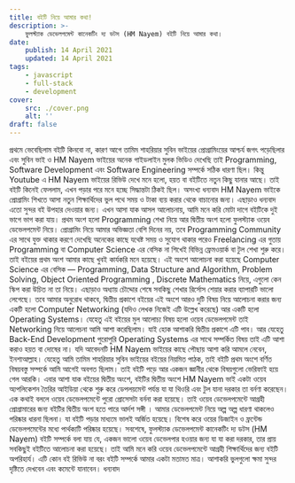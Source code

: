 ```yaml
---
title: বইটি নিয়ে আমার কথা!
description: >-
    ফুলস্ট্যাক ডেভেলপমেন্ট কানেকটিং দ্য ডটস (HM Nayem) বইটি নিয়ে আমার কথা।
date:
    publish: 14 April 2021
    updated: 14 April 2021
tags:
    - javascript
    - full-stack
    - development
cover:
    src: ./cover.png
    alt: ''
draft: false
---
```


প্রথমে ভেবেছিলাম বইটি কিনবো না, কারণ আগে তামিম শাহরিয়ার সুবিন ভাইয়ের প্রোগ্রামিংয়ের আশ্চর্য জগৎ পড়েছিলার এবং সুবিন ভাই ও HM Nayem ভাইয়ের অনেক গাইডলাইন মুলক ভিডিও দেখেছি তাই Programming, Software Development এবং Software Engineering সম্পর্কে সঠিক ধারণা ছিল। কিন্তু Youtube এ HM Nayem ভাইয়ের রিভিউ দেখে মনে হলো, হয়ত বা বইটিতে নতুন কিছু যানার আছে। তাই বইটি কিনেই ফেললাম, এখন পড়ার পরে মনে হচ্ছে সিদ্ধান্তটা ঠিকই ছিল। অসংখ্য ধন্যবাদ HM Nayem ভাইকে প্রোগ্রামিং শিখতে আসা নতুন শিক্ষার্থিদের ভুল পথে সময় ও টাকা ব্যয় করার থেকে বাচানোর জন্য। এছাড়াও ধন্যবাদ এতো সুন্দর বই উপহার দেওয়ার জন্য।
এখন আসা যাক আসল আলোচনায়, আমি মনে করি মোটা দাগে বইটিকে দুই ভাগে ভাগ করা যায়। প্রথম অংশ হলো Programming শেখা নিয়ে আর দ্বিতীয় অংশ হলো ফুলস্ট্যাক ওয়েব ডেভেলপমেন্ট নিয়ে।
প্রোগ্রামিং নিয়ে আমার অভিজ্ঞতা বেশি দিনের নয়, তবে Programming Community এর সাথে যুক্ত থাকার করণে দেখেছি অনেকের কাছে যথেষ্ট সময় ও সুযোগ থাকার পরেও Freelancing এর গুতায় Programming বা Computer Science এর বেসিক না শিখেই বিভিন্ন ফ্রেমওয়ার্ক বা টুল শেখা শুরু করে। তাই বইয়ের প্রথম অংশ আমার কাছে খুবই কার্যকরি মনে হয়েছে। এই অংশে আলোচনা করা হয়েছে Computer Science এর বেসিক — Programming, Data Structure and Algorithm, Problem Solving, Object Oriented Programming , Discrete Mathematics নিয়ে, এগুলাে কেন স্কিপ করা উচিত না তা নিয়ে। এছাড়াও অধ্যায় চৌদ্দোর শেষে সবকিছু শেখার রির্সোস শেয়ার করার ব্যাপারটি ভালো লেগেছে। তবে আমার অনুরোধ থাকবে, দ্বিতীয় প্রকাশে বইয়ের এই অংশে আরও দুটি বিষয় নিয়ে আলােচনা করার জন্য একটি হলো Computer Networking (যদিও লেখক নিজেই এটি উল্লেখ করেছে) আর একটি হলো Operating Systems। যেহেতু এই বইয়ের মুল আলোচ্য বিষয় হলো ওয়েব ডেভেলপমেন্ট তাই Networking নিয়ে আলেচনা আমি আশা করেছিলাম। যাই হোক আশাকরি দ্বিতীয় প্রকাশে এটি পাব। আর যেহেতু Back-End Development পুরোপুরি Operating Systems এর সাথে সম্পর্কিত বিষয় তাই এটি আশা করাও হয়ত বা দোষের না। যদি আবেদনটি HM Nayem ভাইয়ের কাছে পৌছায় আশা করি আমলে নেবেন, ইনশাআল্লাহ।
যেহেতু আমি তামিম শাহরিয়ার সুবিন ভাইয়ের বইয়ের নিয়মিত পাঠক, তাই বইটি প্রথম অংশে বর্ণিত বিষয়বস্তু সম্পর্কে আমি আগেই অবগত ছিলাম। তাই বইটি পড়ে আর একজন জ্ঞানীর থেকে বিষয়গুলো ভেরিফাই হয়ে গেল আরকি।
এবার আশা যাক বইয়ের দ্বিতীয় অংশে, বইটির দ্বিতীয় অংশে HM Nayem ভাই একটা ওয়েব অ্যপলিকেশন তৈরির আইডিয়া থেকে শুরু করে ডেপলয়মেন্ট পর্যন্ত যা যা থিওরি এবং টুল যানা দরকার তা বর্নণা করেছেন। এক কথাই বললে ওয়েব ডেভেলপমেন্টে পুরো প্রোসেসটা বর্ননা করা হয়েছে। তাই ওয়েব ডেভেলপমেন্টে আগ্রহী প্রোগ্রামারের জন্য বইটির দ্বিতীয় অংশ হতে পারে আর্দশ সঙ্গী । আমার ডেভেলপমেন্ট নিয়ে অল্প অল্প ধারণা থাকলেও পরিষ্কার ধারনা ছিলনা। যা বইটি পড়ার মাধ্যমে ভালই অর্জিত হয়েছে। বিশেষ করে ওয়ের ডিজাইন ও ফ্রন্টেন্ড ডেভেলপমেন্টের মধ্যে পার্থক্যটি পরিষ্কার হয়েছে।
সবশেষে, ফুলস্ট্যাক ডেভেলপমেন্ট কানেকটিং দ্য ডটস (HM Nayem) বইটি সম্পর্কে বলা যায় যে, একজন ভালো ওয়েব ডেভেলপার হওয়ার জন্য যা যা করা দরকার, তার প্রায় সবকিছুই বইটিতে আলোচনা করা হয়েছে। তাই আমি মনে করি ওয়েব ডেভেলপমেন্টে আগ্রহী শিক্ষার্থিদের জন্য বইটি অপরিহার্য।
এটি কোন বই রিভিউ না বরং বইটি সম্পর্কে আমার একটা মতামত মাত্র। আশাকরি ভুলগুলো ক্ষমা সুন্দর দৃষ্টিতে দেখবেন এবং কমেন্টে যানাবেন। ধন্যবাদ
